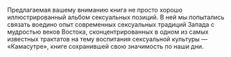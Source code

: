 <!--2023-10-22 22:01:40-->
Предлагаемая вашему вниманию книга не просто хорошо иллюстрированный альбом сексуальных позиций. В ней мы попытались связать воедино опыт современных сексуальных традиций Запада с мудростью веков Востока, сконцентрированных в одном из самых известных трактатов на тему воспитания сексуальной культуры — «Камасутре», книге сохранившей свою значимость по наши дни.